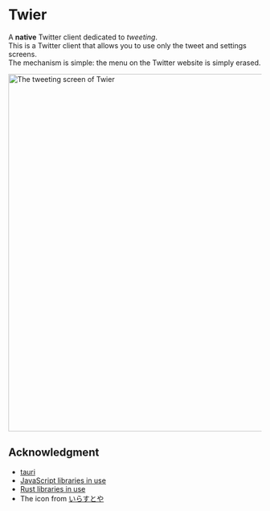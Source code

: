 # Twier
A __native__ Twitter client dedicated to *tweeting*.  
This is a Twitter client that allows you to use only the tweet and settings screens.  
The mechanism is simple: the menu on the Twitter website is simply erased.
<p><img width="712" alt="The tweeting screen of Twier" src="https://github.com/tasuren/twier/assets/45121209/5e211822-0274-49a6-8971-2499fa79570f"></p>

## Acknowledgment
- [tauri](https://tauri.app)
- [JavaScript libraries in use](https://github.com/tasuren/twier/tree/main/licenses/js.csv)
- [Rust libraries in use](https://github.com/tasuren/twier/tree/main/licenses/rust.csv)
- The icon from [いらすとや](https://www.irasutoya.com)
